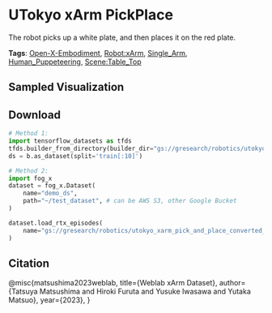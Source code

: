 # UTokyo xArm PickPlace

The robot picks up a white plate, and then places it on the red plate.

**Tags**: [Open-X-Embodiment](https://github.com/KeplerC/oed-playground/tree/main/pages/tags/Open-X-Embodiment.md), [Robot:xArm](https://github.com/KeplerC/oed-playground/tree/main/pages/tags/Robot:xArm.md), [Single_Arm](https://github.com/KeplerC/oed-playground/tree/main/pages/tags/Single_Arm.md), [Human_Puppeteering](https://github.com/KeplerC/oed-playground/tree/main/pages/tags/Human_Puppeteering.md), [Scene:Table_Top](https://github.com/KeplerC/oed-playground/tree/main/pages/tags/Scene:Table_Top.md)

## Sampled Visualization



## Download


```python
# Method 1: 
import tensorflow_datasets as tfds
tfds.builder_from_directory(builder_dir="gs://gresearch/robotics/utokyo_xarm_pick_and_place_converted_externally_to_rlds/0.1.0")
ds = b.as_dataset(split='train[:10]')

# Method 2:
import fog_x
dataset = fog_x.Dataset(
    name="demo_ds",
    path="~/test_dataset", # can be AWS S3, other Google Bucket
)  

dataset.load_rtx_episodes(
    name="gs://gresearch/robotics/utokyo_xarm_pick_and_place_converted_externally_to_rlds/0.1.0",
)
```


## Citation

@misc{matsushima2023weblab,
  title={Weblab xArm Dataset},
  author={Tatsuya Matsushima and Hiroki Furuta and Yusuke Iwasawa and Yutaka Matsuo},
  year={2023},
}